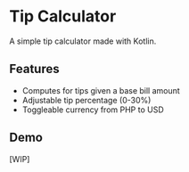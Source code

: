# Tip Calculator
A simple tip calculator made with Kotlin.

## Features
- Computes for tips given a base bill amount
- Adjustable tip percentage (0-30%)
- Toggleable currency from PHP to USD 

## Demo
[WIP]
